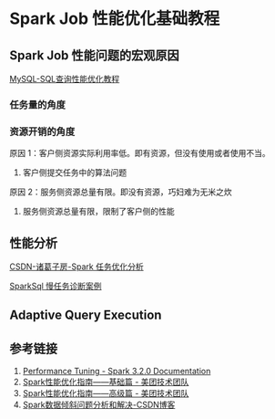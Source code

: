 # Spark Job 性能优化基础教程


## Spark Job 性能问题的宏观原因

[MySQL-SQL查询性能优化教程](work/component/Back-End/MySQL/solution/MySQL-SQL查询性能优化教程.md)

### 任务量的角度



### 资源开销的角度

原因 1：客户侧资源实际利用率低。即有资源，但没有使用或者使用不当。
1. 客户侧提交任务中的算法问题

原因 2：服务侧资源总量有限。即没有资源，巧妇难为无米之炊
1. 服务侧资源总量有限，限制了客户侧的性能

## 性能分析

[CSDN-诸葛子房-Spark 任务优化分析](https://blog.csdn.net/weixin_43291055/article/details/133770448)

[SparkSql 慢任务诊断案例](https://mp.weixin.qq.com/s/3RrpzO5rPthKfyGX8MvnFw)

## Adaptive Query Execution


## 参考链接
1. [Performance Tuning - Spark 3.2.0 Documentation](https://spark.apache.org/docs/3.2.0/sql-performance-tuning.html)
2. [Spark性能优化指南——基础篇 - 美团技术团队](https://tech.meituan.com/2016/04/29/spark-tuning-basic.html)
3. [Spark性能优化指南——高级篇 - 美团技术团队](https://tech.meituan.com/2016/05/12/spark-tuning-pro.html)
4. [Spark数据倾斜问题分析和解决-CSDN博客](https://blog.csdn.net/weixin_43291055/article/details/133770448)